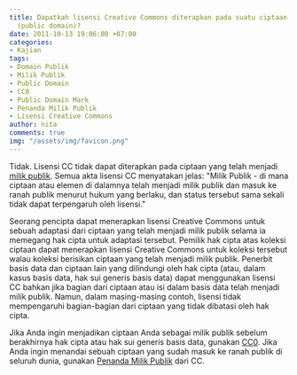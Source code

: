 ```yaml
---
title: Dapatkah lisensi Creative Commons diterapkan pada suatu ciptaan milik publik
  (public domain)?
date: 2011-10-13 19:06:00 +07:00
categories:
- Kajian
tags:
- Domain Publik
- Milik Publik
- Public Domain
- CC0
- Public Domain Mark
- Penanda Milik Publik
- Lisensi Creative Commons
author: nita
comments: true
img: "/assets/img/favicon.png"
---
```


Tidak. Lisensi CC tidak dapat diterapkan pada ciptaan yang telah menjadi [milik publik](http://creativecommons.or.id/faq/#Apa_yang_dimaksud_dengan_domain_publik.3F). Semua akta lisensi CC menyatakan jelas: "Milik Publik - di mana ciptaan atau elemen di dalamnya telah menjadi milik publik dan masuk ke ranah publik menurut hukum yang berlaku, dan status tersebut sama sekali tidak dapat terpengaruh oleh lisensi."

Seorang pencipta dapat menerapkan lisensi Creative Commons untuk sebuah adaptasi dari ciptaan yang telah menjadi milik publik selama ia memegang hak cipta untuk adaptasi tersebut. Pemilik hak cipta atas koleksi ciptaan dapat menerapkan lisensi Creative Commons untuk koleksi tersebut walau koleksi berisikan ciptaan yang telah menjadi milik publik. Penerbit basis data dan ciptaan lain yang dilindungi oleh hak cipta (atau, dalam kasus basis data, hak sui generis basis data) dapat menggunakan lisensi CC bahkan jika bagian dari ciptaan atau isi dalam basis data telah menjadi milik publik. Namun, dalam masing-masing contoh, lisensi tidak mempengaruhi bagian-bagian dari ciptaan yang tidak dibatasi oleh hak cipta.

Jika Anda ingin menjadikan ciptaan Anda sebagai milik publik sebelum berakhirnya hak cipta atau hak sui generis basis data, gunakan [CC0](http://creativecommons.org/about/pdm). Jika Anda ingin menandai sebuah ciptaan yang sudah masuk ke ranah publik di seluruh dunia, gunakan [Penanda Milik Publik](http://creativecommons.org/about/pdm) dari CC.
